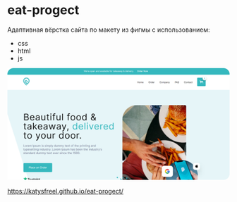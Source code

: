 # eat-progect

Адаптивная вёрстка сайта по макету из фигмы с использованием:
- css
- html
- js

![Image](https://github.com/KatySFreel/eat-progect/blob/master/preview.png)

https://katysfreel.github.io/eat-progect/
